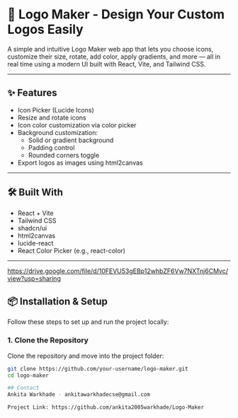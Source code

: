 # 🎨 Logo Maker - Design Your Custom Logos Easily

A simple and intuitive Logo Maker web app that lets you choose icons, customize their size, rotate, add color, apply gradients, and more — all in real time using a modern UI built with React, Vite, and Tailwind CSS.

---

## ✨ Features

- Icon Picker (Lucide Icons)
- Resize and rotate icons
- Icon color customization via color picker
- Background customization:
  - Solid or gradient background
  - Padding control
  - Rounded corners toggle
- Export logos as images using html2canvas

---

## 🛠️ Built With

- React + Vite
- Tailwind CSS
- shadcn/ui
- html2canvas
- lucide-react
- React Color Picker (e.g., react-color)

---

https://drive.google.com/file/d/10FEVU53gEBp12whbZF6Vw7NXTnj6CMvc/view?usp=sharing

## 📦 Installation & Setup

Follow these steps to set up and run the project locally:

### 1. Clone the Repository

Clone the repository and move into the project folder:

```bash
git clone https://github.com/your-username/logo-maker.git
cd logo-maker

## Contact
Ankita Warkhade - ankitawarkhadecse@gmail.com

Project Link: https://github.com/ankita2005warkhade/Logo-Maker









